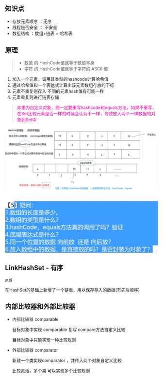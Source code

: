## 知识点

*   存放元素顺序 ：无序 
*   线程是否安全 ： 不安全
*   数组结构 ：数组+链表 = 哈希表



## 原理

>   *   数值 的 HashCode值就等于数值本身
>   *   字符 的 HashCode值就等于字符的 ASCII 值

1.  加入一个元素，调用其类型的hashcode计算哈希值
2.  通过哈希值和一个表达式计算出该元素数组存放的下标
3.  元素不重复则存入 不同的元素hash值有可能一样
4.  元素重复则进行链表存储



>   <font color=ff00aa>如果为自定义对象，则一定要重写hashcode和equals方法，如果不重写，在Set比较元素是否一样的时候会认为不一样，导致放入两个一样数据的对象到Set中</font>

![image-20210624163728255](HashSet.assets/image-20210624163728255.png)









![image-20210624163908072](HashSet.assets/image-20210624163908072.png)



## LinkHashSet - 有序

`原理`

在HashSet的基础上新增了一个链表，用以保存存入的数据(有先后顺序)





## 内部比较器和外部比较器

*   内部比较器 comparable

    目标对象中实现 comparable 复写 compare方法自定义比较

    目标对象中只能实现一种比较规则

*   外部比较器 comparator

    新建一个类实现comparator ，并传入两个对象自定义比较

    比较灵活，多个类 可以实现多个比较规则